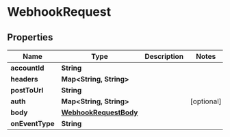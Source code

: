 

# WebhookRequest


## Properties

Name | Type | Description | Notes
------------ | ------------- | ------------- | -------------
**accountId** | **String** |  | 
**headers** | **Map&lt;String, String&gt;** |  | 
**postToUrl** | **String** |  | 
**auth** | **Map&lt;String, String&gt;** |  |  [optional]
**body** | [**WebhookRequestBody**](WebhookRequestBody.md) |  | 
**onEventType** | **String** |  | 



